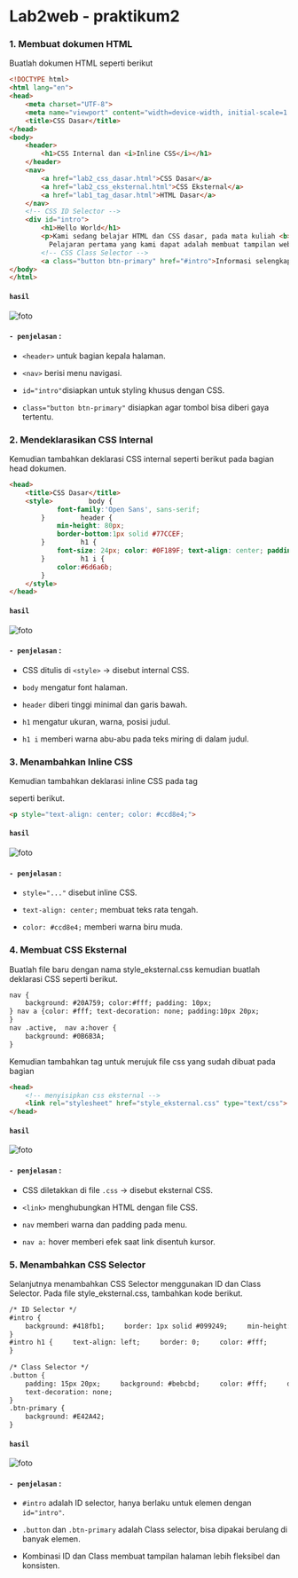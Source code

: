 # Lab2web - praktikum2

### 1. Membuat dokumen HTML 

Buatlah dokumen HTML seperti berikut 

```html
<!DOCTYPE html> 
<html lang="en"> 
<head> 
    <meta charset="UTF-8"> 
    <meta name="viewport" content="width=device-width, initial-scale=1.0"> 
    <title>CSS Dasar</title> 
</head> 
<body> 
    <header> 
        <h1>CSS Internal dan <i>Inline CSS</i></h1> 
    </header> 
    <nav> 
        <a href="lab2_css_dasar.html">CSS Dasar</a> 
        <a href="lab2_css_eksternal.html">CSS Eksternal</a> 
        <a href="lab1_tag_dasar.html">HTML Dasar</a> 
    </nav> 
    <!-- CSS ID Selector --> 
    <div id="intro"> 
        <h1>Hello World</h1> 
        <p>Kami sedang belajar HTML dan CSS dasar, pada mata kuliah <b>Pemrograman Web</b> di <i>Universitas Pelita Bangsa</i>.
          Pelajaran pertama yang kami dapat adalah membuat tampilan web sederhana dalam rangka mengenal tag-tag dasar HTML dan CSS.</p> 
        <!-- CSS Class Selector --> 
        <a class="button btn-primary" href="#intro">Informasi selengkapnya.</a>     </div> 
</body> 
</html>
```

#### ```hasil```
![foto](https://github.com/azkaa-pixel/Lab2web-praktikum1-smt3/blob/1c8aff8e50c89dec3dfc9ebb45694df73e3f568f/ss%20parktikum%202%20smt3/ss%201.jpeg)

#### ```- penjelasan``` :

- ```<header>``` untuk bagian kepala halaman.

- ```<nav>``` berisi menu navigasi.

- ```id="intro"```disiapkan untuk styling khusus dengan CSS.
  
- ```class="button btn-primary"``` disiapkan agar tombol bisa diberi gaya tertentu.

  
### 2. Mendeklarasikan CSS Internal

Kemudian tambahkan deklarasi CSS internal seperti berikut pada bagian head dokumen. 

```html
<head> 
    <title>CSS Dasar</title> 
    <style>         body { 
            font-family:'Open Sans', sans-serif; 
        }         header { 
            min-height: 80px; 
            border-bottom:1px solid #77CCEF; 
        }         h1 { 
            font-size: 24px; color: #0F189F; text-align: center; padding: 20px 10px; 
        }         h1 i { 
            color:#6d6a6b; 
        } 
    </style> 
</head>
```

#### ```hasil``` 
![foto](https://github.com/azkaa-pixel/Lab2web-praktikum1-smt3/blob/1c8aff8e50c89dec3dfc9ebb45694df73e3f568f/ss%20parktikum%202%20smt3/ss2.jpeg)

#### ```- penjelasan``` :

- CSS ditulis di ```<style>``` → disebut internal CSS.

- ```body``` mengatur font halaman.

- ```header``` diberi tinggi minimal dan garis bawah.

- ```h1``` mengatur ukuran, warna, posisi judul.

- ```h1 i``` memberi warna abu-abu pada teks miring di dalam judul.
  

### 3. Menambahkan Inline CSS 

Kemudian tambahkan deklarasi inline CSS pada tag <p> seperti berikut. 

``` html
<p style="text-align: center; color: #ccd8e4;">
```

#### ```hasil``` 
![foto](https://github.com/azkaa-pixel/Lab2web-praktikum1-smt3/blob/1c8aff8e50c89dec3dfc9ebb45694df73e3f568f/ss%20parktikum%202%20smt3/ss3.jpeg)

#### ```- penjelasan``` :

- ```style="..."``` disebut inline CSS.

- ```text-align: center;``` membuat teks rata tengah.

- ```color: #ccd8e4;``` memberi warna biru muda.


### 4. Membuat CSS Eksternal 

Buatlah file baru dengan nama style_eksternal.css kemudian buatlah deklarasi CSS seperti berikut. 

```html
nav { 
    background: #20A759; color:#fff; padding: 10px; 
} nav a {color: #fff; text-decoration: none; padding:10px 20px; 
} 
nav .active,  nav a:hover { 
    background: #0B6B3A; 
} 
```
Kemudian tambahkan tag <link> untuk merujuk file css yang sudah dibuat pada bagian <head> 
```html
<head> 
    <!-- menyisipkan css eksternal --> 
    <link rel="stylesheet" href="style_eksternal.css" type="text/css"> 
</head>
```

#### ```hasil``` 
![foto](https://github.com/azkaa-pixel/Lab2web-praktikum1-smt3/blob/1c8aff8e50c89dec3dfc9ebb45694df73e3f568f/ss%20parktikum%202%20smt3/ss4.jpeg)

#### ```- penjelasan``` :

- CSS diletakkan di file ```.css``` → disebut eksternal CSS.

- ```<link>``` menghubungkan HTML dengan file CSS.

- ```nav``` memberi warna dan padding pada menu.

- ```nav a:``` hover memberi efek saat link disentuh kursor.

### 5. Menambahkan CSS Selector 
Selanjutnya menambahkan CSS Selector menggunakan ID dan Class Selector. Pada file style_eksternal.css, tambahkan kode berikut. 
```html
/* ID Selector */ 
#intro { 
    background: #418fb1;     border: 1px solid #099249;     min-height: 100px;     padding: 10px; 
} 
#intro h1 {     text-align: left;     border: 0;     color: #fff; 
} 
 
/* Class Selector */ 
.button { 
    padding: 15px 20px;     background: #bebcbd;     color: #fff;     display: inline-block;     margin: 10px; 
    text-decoration: none; 
} 
.btn-primary { 
    background: #E42A42; 
} 
```
#### ```hasil``` 
![foto](https://github.com/azkaa-pixel/Lab2web-praktikum1-smt3/blob/1c8aff8e50c89dec3dfc9ebb45694df73e3f568f/ss%20parktikum%202%20smt3/ss5.jpeg)

#### ```- penjelasan``` :
- ```#intro``` adalah ID selector, hanya berlaku untuk elemen dengan ```id="intro"```.

- ```.button``` dan ```.btn-primary``` adalah Class selector, bisa dipakai berulang di banyak elemen.

- Kombinasi ID dan Class membuat tampilan halaman lebih fleksibel dan konsisten.
